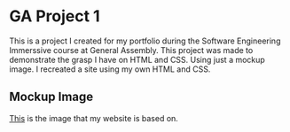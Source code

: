 # GA Project 1

This is a project I created for my portfolio during the Software Engineering Immerssive course at General Assembly. This project was made to demonstrate the grasp I have on HTML and CSS. Using just a mockup image. I recreated a site using my own HTML and CSS.

## Mockup Image

<a href="https://dribbble.com/shots/7221845-Autumn-Photography-Course-Desktop-Website-Design/attachments/209538?mode=media" target="_blank">This</a> is the image that my website is based on.